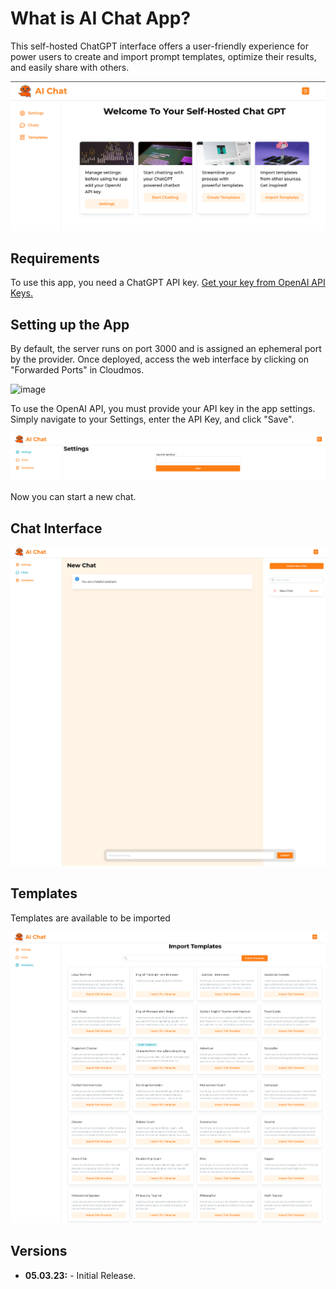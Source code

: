 # What is AI Chat App?

This self-hosted ChatGPT interface offers a user-friendly experience for power users to create and import prompt templates, optimize their results, and easily share with others.

![](https://raw.githubusercontent.com/88plug/awesome-akash/ai/ai-chat-app/screenshots/welcome.png)

## Requirements

To use this app, you need a ChatGPT API key. [Get your key from OpenAI API Keys.](https://platform.openai.com/account/api-keys)

## Setting up the App

By default, the server runs on port 3000 and is assigned an ephemeral port by the provider. Once deployed, access the web interface by clicking on "Forwarded Ports" in Cloudmos.

![image](https://user-images.githubusercontent.com/19512127/224119623-47c80369-75c9-412d-a4fd-66d98c2cb778.png)

To use the OpenAI API, you must provide your API key in the app settings. Simply navigate to your Settings, enter the API Key, and click "Save".

![](https://raw.githubusercontent.com/88plug/awesome-akash/ai/ai-chat-app/screenshots/api-key.png)

Now you can start a new chat.

## Chat Interface

![](https://raw.githubusercontent.com/88plug/awesome-akash/ai/ai-chat-app/screenshots/interface.png)

## Templates

Templates are available to be imported

![](https://raw.githubusercontent.com/88plug/awesome-akash/ai/ai-chat-app/screenshots/templates.png)

## Versions

* **05.03.23:** - Initial Release.

